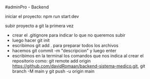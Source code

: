 #adminPro - Backend

iniciar el proyecto: npm run start:dev

subir proyecto a git la primera vez
- crear el .gitignore para indicar lo que no queremos subir
- luego hacer git init
- escribimos git add . para preparar todos los archivos
- hacemos git commit -m "descripcion" y luego enter
- escribimos en la terminal los comandos que nos indica al crear el repositorio como:
git remote add origin https://github.com/davidRomaan/backend-sistema-medico.git, git branch -M main y git push -u origin main